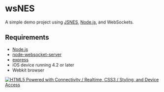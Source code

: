 wsNES
========

A simple demo project using [JSNES](https://github.com/bfirsh/jsnes), [Node.js](http://nodejs.org/), and WebSockets.

Requirements
-------------

* [Node.js](http://nodejs.org/)
* [node-websocket-server](https://github.com/miksago/node-websocket-server)
* [express](http://expressjs.com/)
* iOS device running 4.2 or later
* Webkit browser


[![HTML5 Powered with Connectivity / Realtime, CSS3 / Styling, and Device Access](http://www.w3.org/html/logo/badge/html5-badge-h-connectivity-css3-device.png "HTML5 Powered with Connectivity / Realtime, CSS3 / Styling, and Device Access")](http://www.w3.org/html/logo/)